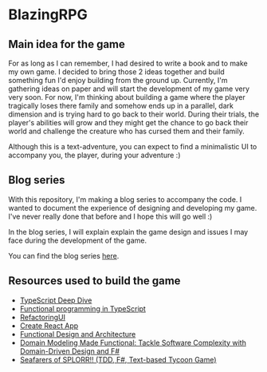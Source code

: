 # BlazingRPG

## Main idea for the game
For as long as I can remember, I had desired to write a book and to make my own game. I decided to bring those 2 ideas together and build something fun I'd enjoy building from the ground up. Currently, I'm gathering ideas on paper and will start the development of my game very very soon. For now, I'm thinking about building a game where the player tragically loses there family and somehow ends up in a parallel, dark dimension and is trying hard to go back to their world. During their trials, the player's abilities will grow and they might get the chance to go back their world and challenge the creature who has cursed them and their family.

Although this is a text-adventure, you can expect to find a minimalistic UI to accompany you, the player, during your adventure :)

## Blog series

With this repository, I'm making a blog series to accompany the code. I wanted to document the experience of designing and developing my game. I've never really done that before and I hope this will go well :)

In the blog series, I will explain explain the game design and issues I may face during the development of the game.

You can find the blog series [here](https://kevinavignon.com/category/text-adventure/).

## Resources used to build the game
- [TypeScript Deep Dive](https://basarat.gitbook.io/typescript/)
- [Functional programming in TypeScript](https://github.com/gcanti/fp-ts)
- [RefactoringUI](https://refactoringui.com/book/)
- [Create React App](https://reactjs.org/docs/create-a-new-react-app.html)
- [Functional Design and Architecture](https://leanpub.com/functional-design-and-architecture)
- [Domain Modeling Made Functional: Tackle Software Complexity with Domain-Driven Design and F#](https://www.amazon.ca/Domain-Modeling-Made-Functional-Domain-Driven/dp/1680502549)
- [Seafarers of SPLORR!! (TDD, F#, Text-based Tycoon Game)](https://www.youtube.com/playlist?list=PLEyM_WVg_luemQ8DFP2P_0aZDUV0b6aMU)
